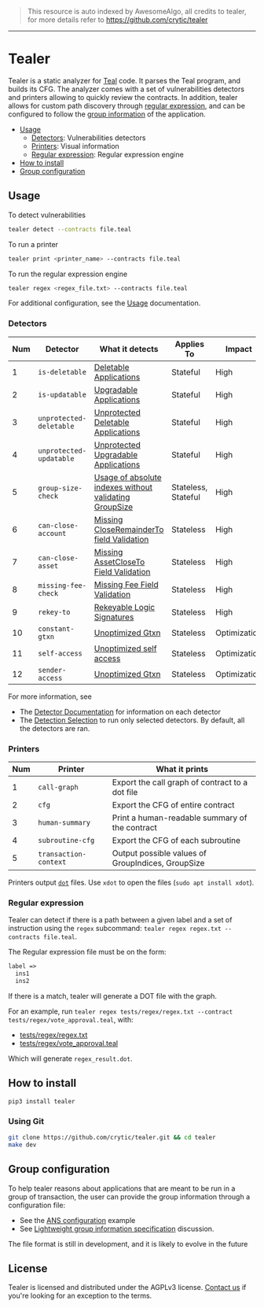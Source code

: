 > This resource is auto indexed by AwesomeAlgo, all credits to tealer, for more details refer to https://github.com/crytic/tealer

---

# Tealer

Tealer is a static analyzer for [Teal](https://developer.algorand.org/docs/features/asc1/) code.
It parses the Teal program, and builds its CFG. The analyzer comes with a set of vulnerabilities detectors and printers allowing to quickly review the contracts.
In addition, tealer allows for custom path discovery through [regular expression](#regular-expression), and can be configured to follow the [group information](#group-configuration) of the application.

- [Usage](#Usage)
  - [Detectors](#detectors): Vulnerabilities detectors
  - [Printers](#printers): Visual information
  - [Regular expression](#regular-expression): Regular expression engine
- [How to install](#how-to-install)
- [Group configuration](#group-configuration)

## Usage

To detect vulnerabilities

```bash
tealer detect --contracts file.teal
```

To run a printer

```bash
tealer print <printer_name> --contracts file.teal
```

To run the regular expression engine

```bash
tealer regex <regex_file.txt> --contracts file.teal
```


For additional configuration, see the [Usage](https://github.com/crytic/tealer/wiki/Usage) documentation.

### Detectors

| Num | Detector                | What it detects                                                                                                                                     | Applies To          | Impact       | Confidence |
|-----|-------------------------|-----------------------------------------------------------------------------------------------------------------------------------------------------|---------------------|--------------|------------|
| 1   | `is-deletable`          | [Deletable Applications](https://github.com/crytic/tealer/wiki/Detector-Documentation#deletable-application)                                        | Stateful            | High         | High       |
| 2   | `is-updatable`          | [Upgradable Applications](https://github.com/crytic/tealer/wiki/Detector-Documentation#upgradable-application)                                      | Stateful            | High         | High       |
| 3   | `unprotected-deletable` | [Unprotected Deletable Applications](https://github.com/crytic/tealer/wiki/Detector-Documentation#unprotected-deletable-application)                | Stateful            | High         | High       |
| 4   | `unprotected-updatable` | [Unprotected Upgradable Applications](https://github.com/crytic/tealer/wiki/Detector-Documentation#unprotected-updatable-application)               | Stateful            | High         | High       |
| 5   | `group-size-check`      | [Usage of absolute indexes without validating GroupSize](https://github.com/crytic/tealer/wiki/Detector-Documentation#missing-groupsize-validation) | Stateless, Stateful | High         | High       |
| 6   | `can-close-account`     | [Missing CloseRemainderTo field Validation](https://github.com/crytic/tealer/wiki/Detector-Documentation#missing-closeremainderto-field-validation) | Stateless           | High         | High       |
| 7   | `can-close-asset`       | [Missing AssetCloseTo Field Validation](https://github.com/crytic/tealer/wiki/Detector-Documentation#missing-assetcloseto-field-validation)         | Stateless           | High         | High       |
| 8   | `missing-fee-check`     | [Missing Fee Field Validation](https://github.com/crytic/tealer/wiki/Detector-Documentation#missing-fee-field-validation)                           | Stateless           | High         | High       |
| 9   | `rekey-to`              | [Rekeyable Logic Signatures](https://github.com/crytic/tealer/wiki/Detector-Documentation#rekeyable-logicsig)                                       | Stateless           | High         | High       |
| 10  | `constant-gtxn`         | [Unoptimized Gtxn](https://github.com/crytic/tealer/wiki/Detector-Documentation#Unoptimized-Gtxn)                                                   | Stateless           | Optimization | High       |
| 11  | `self-access`           | [Unoptimized self access](https://github.com/crytic/tealer/wiki/Detector-Documentation#Unoptimized-self-access)                                     | Stateless           | Optimization | High       |
| 12  | `sender-access`         | [Unoptimized Gtxn](https://github.com/crytic/tealer/wiki/Detector-Documentation#Unoptimized-sender-access)                                          | Stateless           | Optimization | High       |


For more information, see

- The [Detector Documentation](https://github.com/crytic/tealer/wiki/Detector-Documentation) for information on each detector
- The [Detection Selection](https://github.com/crytic/tealer/wiki/Usage#detector-selection) to run only selected detectors. By default, all the detectors are ran.

### Printers

| Num | Printer               | What it prints                                    |
|-----|-----------------------|---------------------------------------------------|
| 1   | `call-graph`          | Export the call graph of contract to a dot file   |
| 2   | `cfg`                 | Export the CFG of entire contract                 |
| 3   | `human-summary`       | Print a human-readable summary of the contract    |
| 4   | `subroutine-cfg`      | Export the CFG of each subroutine                 |
| 5   | `transaction-context` | Output possible values of GroupIndices, GroupSize |


Printers output [`dot`](https://graphviz.org/) files.
Use `xdot` to open the files  (`sudo apt install xdot`).

### Regular expression

Tealer can detect if there is a path between a given label and a set of instruction using the `regex` subcommand: `tealer regex regex.txt --contracts file.teal`.

The Regular expression file must be on the form:
```txt
label =>
  ins1
  ins2
```

If there is a match, tealer will generate a DOT file with the graph.

For an example, run `tealer regex tests/regex/regex.txt --contract tests/regex/vote_approval.teal`, with:
- [tests/regex/regex.txt](./tests/regex/regex.txt)
- [tests/regex/vote_approval.teal](./tests/regex/vote_approval.teal)

Which will generate `regex_result.dot`.

## How to install

`pip3 install tealer`

### Using Git

```bash
git clone https://github.com/crytic/tealer.git && cd tealer
make dev
```


## Group configuration

To help tealer reasons about applications that are meant to be run in a group of transaction, the user can provide the group information through a configuration file:
- See the [ANS configuration](tests/group_transactions/ans/ans_config.yaml) example
- See [Lightweight group information specification](https://forum.algorand.org/t/lightweight-group-information-specification/9735) discussion.

The file format is still in development, and it is likely to evolve in the future

## License

Tealer is licensed and distributed under the AGPLv3 license. [Contact us](opensource@trailofbits.com) if you're looking for an exception to the terms.
